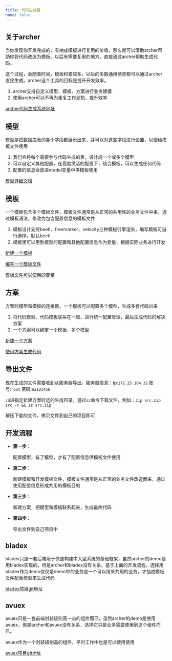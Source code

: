 ```yaml
---
title: 代码生成器
home: false
---
```


## 关于archer
当你发现你开发完成的，有抽成模板进行复用的价值，那么就可以借助archer帮助你将代码改造为模板，以后有需要复用的地方，直接通过archer帮助生成代码。

这个过程，会随着时间，模板积累越多，以后的多数通用场景都可以通过archer直接生成。archer这个工具的目标是提升开发效率。

1. archer支持自定义模型、模板、方案进行业务建模
2. 使用archer可以不再为重复工作发愁，提升效率
  
[archer代码生成系统地址](http://172.25.104.32:8001/)

## 模型
模型是把数据库表的各个字段都展示出来，并可以对这些字段进行设置，以便给模板文件使用

1. 我们会将每个需要参与代码生成的表，设计成一个或多个模型
2. 可以自定义其他配置，在高度灵活的配置下，结合模板，可以生成任何代码
3. 配置的信息会放进model变量中供模板使用

  
[模型详细文档](http://172.25.104.32:8001/)

## 模板

一个模板包含多个模板文件，模板文件通常是从正常的共用性的业务文件中来，通过模板语法，修改为包含配置信息的模板文件

1. 模板设计支持beetl、freemarker、velocity三种模板引擎渲染，编写模板可自行选择，默认beetl
2. 模板里可以用到模型的配置和其他配置信息作为变量，根据实际业务进行开发
  
[新建一个模板](http://172.25.104.32:8003/%E6%A8%A1%E7%89%88%E8%AE%BE%E8%AE%A1.html)

[编写一个模板文件](http://172.25.104.32:8003/%E6%A8%A1%E6%9D%BF%E7%BC%96%E5%86%99.html)

[模板文件可以使用的变量](https://www.processon.com/view/link/5e17e555e4b009af4a678a30#outline)


## 方案
方案时模型和模板的连接器，一个模板可以配置多个模型，生成多套代码出来

 1. 将代码模型、代码模板联系在一起，进行统一配置管理，最后生成代码的解决方案
 2. 一个方案可以绑定一个模板、多个模型
  
  [新建一个方案](http://172.25.104.32:8003/%E6%96%B9%E6%A1%88%E8%AE%BE%E8%AE%A1.html)
  
  [使用方案生成代码](http://172.25.104.32:8003/%E6%96%B9%E6%A1%88%E7%94%9F%E6%88%90.html)

## 导出文件

现在生成的文件需要收到从服务器导出，服务器信息：ip:`172.25.104.32` 账号:`root` 密码:`Aa123456`

`cd`进指定新建方案时选的生成目录，通过`sz`命令下载文件，例如：`zip src.zip src -r && sz src.zip`

解压下载的文件，拷贝文件到自己的项目即可

## 开发流程

- **第一步：** 

    配置模型，有了模型，才有了配置信息供模板文件使用

- **第二步：** 

    新建模板和开发模板文件，模板文件通常是从正常的业务文件改造而来，通过使用配置信息形成共用的模板目的

- **第三步：** 

    新建方案，把模型和模板联系起来，生成最终代码

- **第四步：** 

    导出文件到自己项目中

## bladex
bladex只是一套后端用于快速构建中大型系统的基础框架，虽然archer的demo是用bladex实现的，但是archer和bladex没有关系，基于上面的开发流程，选择用bladex作为demo仅仅是demo中的业务是一个可以用来共用的业务，才抽成模板文件配合模型来生成代码
    
[bladex项目git地址](http://172.25.38.44/bladex-back/BladeX)

## avuex

avuex只是一套前端封装级别高一点的组件而已，虽然archer的demo是使用avuex，但是archer和avuex没有关系，选择它只是业务需要使用到这个组件而已。

avuex作为一个封装级别高的组件，平时工作中也是可以使用使用

[avuex项目git地址](http://gzgit.bestwehotel.com/bladex-front/avuex)
